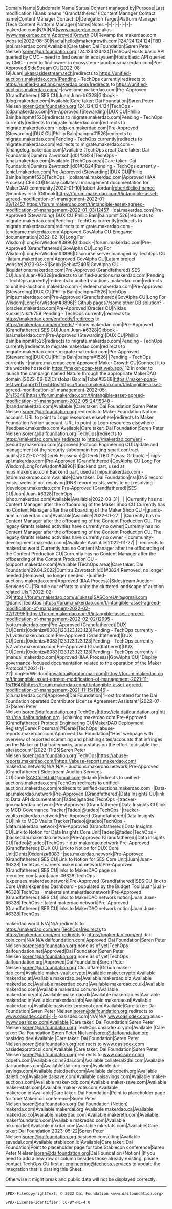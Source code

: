 Domain Name|Subdomain Name|Status|Content managed by|Purpose|Last modification (Blank means "Grandfathered")|Content Manager Contact name|Content Manager Contact ID|Delegation Target|Platform Manager (Tech Content Platform Manager)|Notes|Notes
-|-|-|-|-|-|-|-
makerdao.com|N/A|N/A|www.makerdao.com alias
-|www.makerdao.com|Approved|Growth CU|Revamp the makerdao.com website|2022-08-30|Nadia|hello@makergrowth.com|124.124.124.124|TBD
-|api.makerdao.com|Available|Care taker: Dai Foundation|Søren Peter Nielsen|soren@daifoundation.org|124.124.124.124|TechOps|Hosts basic API queried by CMC - need to find owner in ecosystem|Hosts basic API queried by CMC - need to find owner in ecosystem
-|auctions.makerdao.com|Pre-Approved|SideStream CU|2022-08-19|Juan|lukas@sidestream.tech|redirects to https://unified-auctions.makerdao.com/|Pending - TechOps currently|redirects to https://unified-auctions.makerdao.com/|redirects to https://unified-auctions.makerdao.com/
-|awesome.makerdao.com|Pre-Approved (Grandfathered)|SES CU|Juan|Juan-#6328|Gitbook
-|blog.makerdao.com|Available|Care taker: Dai Foundation|Søren Peter Nielsen|soren@daifoundation.org|124.124.124.124|TechOps 
-|cdp.makerdao.com|Pre-Approved (Stewarding)|DUX CU|Phillip Bain|bainpm#1526|redirects to migrate.makerdao.com|Pending - TechOps currently|redirects to migrate.makerdao.com|redirects to migrate.makerdao.com
-|cdp-cn.makerdao.com|Pre-Approved (Stewarding)|DUX CU|Phillip Bain|bainpm#1526|redirects to migrate.makerdao.com|Pending - TechOps currently|redirects to migrate.makerdao.com|redirects to migrate.makerdao.com
-|changelog.makerdao.com|Available (TechOps area)|Care taker: Dai Foundation|Dumitru Zavrotschi|d01#3824|TechOps 
-|chat.makerdao.com|Available (TechOps area)|Care taker: Dai Foundation|Dumitru Zavrotschi|d01#3824|Pending - TechOps currently
-|chief.makerdao.com|Pre-Approved (Stewarding)|DUX CU|Phillip Bain|bainpm#1526|TechOps
-|collateral.makerdao.com|Approved (IIAA Process)|CES CU|Display collateral management documentation for MakerDAO community.|2022-01-10|Robert Jordan|robert@clio.finance
@monkey.irish
|Gitbook|https://forum.makerdao.com/t/intangible-asset-agreed-modification-of-management-2022-01-03/12457|https://forum.makerdao.com/t/intangible-asset-agreed-modification-of-management-2022-01-03/12457
-|dai.makerdao.com|Pre-Approved (Stewarding)|DUX CU|Phillip Bain|bainpm#1526|redirects to migrate.makerdao.com|Pending - TechOps currently|redirects to migrate.makerdao.com|redirects to migrate.makerdao.com
-|endgame.makerdao.com|Approved|GovAlpha CU|Endgame documentation|2022-02-10|Long For Wisdom|LongForWisdom#3896|Gitbook
-|forum.makerdao.com|Pre-Approved (Grandfathered)|GovAlpha CU|Long For Wisdom|LongForWisdom#3896|Discourse server managed by TechOps CU
-|latam.makerdao.com|Approved|GovAlpha CU|Latam project website|2023-03-31|Sebix|Sebix#2405|GovAlpha CU
-|liquidations.makerdao.com|Pre-Approved (Grandfathered)|SES CU|Juan|Juan-#6328|redirects to unified-auctions.makerdao.com|Pending - TechOps currently|redirects to unified-auctions.makerdao.com|redirects to unified-auctions.makerdao.com
-|redeem.makerdao.com|Pre-Approved (Stewarding)|DUX CU|Phillip Bain|bainpm#1526|TechOps 
-|mips.makerdao.com|Pre-Approved (Grandfathered)|GovAlpha CU|Long For Wisdom|LongForWisdom#3896|? Github pages?/some other DB solution?
-|oracles.makerdao.com|Pre-Approved|Oracles CU|Niklas Kunkel|Nik#6759|Pending - TechOps currently|redirects to https://makerdao.com/en/feeds/|redirects to https://makerdao.com/en/feeds/
-|docs.makerdao.com|Pre-Approved (Grandfathered)|SES CU|Juan|Juan-#6328|Gitbook
-|sai.makerdao.com|Pre-Approved (Stewarding)|DUX CU|Phillip Bain|bainpm#1526|redirects to migrate.makerdao.com|Pending - TechOps currently|redirects to migrate.makerdao.com|redirects to migrate.makerdao.com
-|migrate.makerdao.com|Pre-Approved (Stewarding)|DUX CU|Phillip Bain|bainpm#1526| |Pending - TechOps currently
-|nature.makerdao.com|Approved|Maker Growth CU|Connect it to the website hosted in https://maker-poap-test.web.app/ 12 in order to launch the campaign named Nature through the appropriate MakerDAO domain.|2022-06-02|Cristobal Garcia|Tobal#3368|https://maker-poap-test.web.app/12|TechOps|https://forum.makerdao.com/t/intangible-asset-agreed-modification-of-management-2022-05-24/15348|https://forum.makerdao.com/t/intangible-asset-agreed-modification-of-management-2022-05-24/15348
-|brand.makerdao.com|Available |Care taker: Dai Foundation|Søren Peter Nielsen|soren@daifoundation.org|redirects to Maker Foundation Notion account. URL to point to Logo resources elsewhere|redirects to Maker Foundation Notion account. URL to point to Logo resources elsewhere
-|feedback.makerdao.com|Available|Care taker: Dai Foundation|Søren Peter Nielsen|soren@daifoundation.org|TechOps|redirects to https://makerdao.com/en/|redirects to https://makerdao.com/en/
-|security.makerdao.com|Approved|Protocol Engineering CU|Update and management of the security subdomain hosting smart contract audits|2022-07-13|Derek Flossman|@Derek|TBD|? (was: Gitbook)
-|mips-api.makerdao.com|Pre-Approved (Grandfathered)|GovAlpha CU|Long For Wisdom|LongForWisdom#3896|?|Backend part, used at mips.makerdao.com|Backend part, used at mips.makerdao.com
-|store.makerdao.com|Available|Care taker: Dai Foundation|n/a|DNS record exists, website not resolving|DNS record exists, website not resolving
-|developer.makerdao.com|Pre-Approved (Grandfathered)|SES CU|Juan|Juan-#6328|TechOps
-|shop.makerdao.com|Available|Available|2022-03-31| | | |Currently has no Content Manager after the offboarding of the Maker Shop CU|Currently has no Content Manager after the offboarding of the Maker Shop CU
-|grants-admin.makerdao.com|Available|Available|2022-01-27| | |Currently has no Content Manager after the offboarding of the Content  Production CU. The legacy Grants related activities have currently no owner|Currently has no Content Manager after the offboarding of the Content  Production CU. The legacy Grants related activities have currently no owner
-|community-development.makerdao.com|Available|Available|2022-01-27| | |redirects to makerdao.world|Currently has no Content Manager after the offboarding of the Content  Production CU|Currently has no Content Manager after the offboarding of the Content  Production CU
-|support.makerdao.com|Available (TechOps area)|Care taker: Dai Foundation|29.04.2022|Dumitru Zavrotschi|d01#3824|Removed, no longer needed.|Removed, no longer needed.
-|unified-auctions.makerdao.com|Approved (IIAA Process)|Sidestream Auction Services CU|"Bundle our efforts to unite the cluttered landscape of auction related UIs."|2022-02-09|https://forum.makerdao.com/u/lukass|SASCoreUnit@gmail.com @danik|TechOps|https://forum.makerdao.com/t/intangible-asset-agreed-modification-of-management-2022-02-02/12995|https://forum.makerdao.com/t/intangible-asset-agreed-modification-of-management-2022-02-02/12995
-|vote.makerdao.com|Pre-Approved (Grandfathered)|DUX CU|Deniz|0xdeniz#8083|123.123.123.123|Pending - TechOps currently
-|v1.vote.makerdao.com|Pre-Approved (Grandfathered)|DUX CU|Deniz|0xdeniz#8083|123.123.123.123|Pending - TechOps currently
-|v2.vote.makerdao.com|Pre-Approved (Grandfathered)|DUX CU|Deniz|0xdeniz#8083|123.123.123.123|Pending - TechOps currently
-|manual.makerdao.com|Approved (IIAA Process)|GovAlpha CU|"Display governance-focused documentation related to the operation of the Maker Protocol."|2021-11-22|LongForWisdom|govalpha@protonmail.com|https://forum.makerdao.com/t/intangible-asset-agreed-modification-of-management-2021-11-15/11646|https://forum.makerdao.com/t/intangible-asset-agreed-modification-of-management-2021-11-15/11646
-|cla.makerdao.com|Approved|Dai Foundation|"Host frontend for the Dai Foundation operated Contributor License Agreement Assistant"|2022-07-07|Søren Peter Nielsen|soren@daifoundation.org|TechOps|https://cla.daifoundation.org|https://cla.daifoundation.org
-|chainlog.makerdao.com|Pre-Approved (Grandfathered)|Protocol Engineering CU|MakerDAO Deployment Registry|Derek Flossman|@Derek|TechOps
|abuse-reports.makerdao.com|Approved|Dai Foundation|"Host webpage with overview of reported scamming and phishing sites/accounts that infringes on the Maker or Dai trademarks, and a status on the effort to disable the site/account"|2022-11-25|Søren Peter Nielsen|soren@daifoundation.org|TechOps|https://abuse-reports.makerdao.com/|https://abuse-reports.makerdao.com/
makerdao.network|N/A|N/A
-|auctions.makerdao.network|Pre-Approved (Grandfathered)|Sidestream Auction Services CU|Danik|SASCoreUnit@gmail.com @danik|redirects to unified-auctions.makerdao.com|TechOps|redirects to unified-auctions.makerdao.com|redirects to unified-auctions.makerdao.com
-|Data-api.makerdao.network|Pre-Approved (Grandfathered)|Data Insights CU|link to Data API documentation|Tadeo|@tadeo|TechOps
-|tracker-gov.makerdao.network|Pre-Approved (Grandfathered)|Data Insights CU|link to MCD Governance Tracker|Tadeo|@tadeo|TechOps
-|tracker-vaults.makerdao.network|Pre-Approved (Grandfathered)|Data Insights CU|link to MCD Vaults Tracker|Tadeo|@tadeo|TechOps
-|data.makerdao.network|Pre-Approved (Grandfathered)|Data Insights CU|Link to Notion for Data Insights Core Unit|Tadeo|@tadeo|TechOps
-|backeddai.makerdao.network|Pre-Approved (Grandfathered)|Data Insights CU|Tadeo|@tadeo|TechOps
-|dux.makerdao.network|Pre-Approved (Grandfathered)|DUX CU|Link to Notion for DUX Core Unit|Deniz|0xdeniz#8083
-|ses.makerdao.network|Pre-Approved (Grandfathered)|SES CU|Link to Notion for SES Core Unit|Juan|Juan-#6328|TechOps
-|careers.makerdao.network|Pre-Approved (Grandfathered)|SES CU|links to MakerDAO page on recruitee.com|Juan|Juan-#6328|TechOps
-|expenses.makerdao.network|Pre-Approved (Grandfathered)|SES CU|link to Core Units expenses Dashboard - populated by the Budget Tool|Juan|Juan-#6328|TechOps
-|makertalent.makerdao.network|Pre-Approved (Grandfathered)|SES CU|links to MakerDAO.network notion|Juan|Juan-#6328|TechOps
-|talent.makerdao.network|Pre-Approved (Grandfathered)|SES CU|links to MakerDAO.network notion|Juan|Juan-#6328|TechOps

makerdao.world|N/A|N/A|redirects to https://makerdao.com/en/|TechOps|redirects to https://makerdao.com/en/|redirects to https://makerdao.com/en/
dai-coin.com|N/A|N/A
daifoundation.com|Approved|Dai Foundation|Søren Peter Nielsen|soren@daifoundation.org|none as of yet|TechOps 
daifoundation.net|Approved|Dai Foundation|Søren Peter Nielsen|soren@daifoundation.org|none as of yet|TechOps 
daifoundation.org|Approved|Dai Foundation|Søren Peter Nielsen|soren@daifoundation.org|Cloudflare|Github
maker-dao.com|Available
maker-vault.crypto|Available
maker.crypto|Available
makerdao.at|Available
makerdao.be|Available
makerdao.biz|Available
makerdao.cc|Available
makerdao.co.nz|Available
makerdao.co.uk|Available
makerdao.com|Available
makerdao.com.mx|Available
makerdao.crypto|Available
makerdao.dk|Available
makerdao.es|Available
makerdao.in|Available
makerdao.info|Available
makerdao.nl|Available
makerdao.ru|Available
oasisdex-protocol.com|Available|Care taker: Dai Foundation|Søren Peter Nielsen|soren@daifoundation.org|redirects to www.oasisdex.com|-|-|-
oasisdex.com|N/A|N/A|www.oasisdex.com alias
-|www.oasisdex.com|Available |Care taker: Dai Foundation|Søren Peter Nielsen|soren@daifoundation.org|TechOps 
oasisdex.crypto|Available |Care taker: Dai Foundation|Søren Peter Nielsen|soren@daifoundation.org
oasisdex.dev|Available |Care taker: Dai Foundation|Søren Peter Nielsen|soren@daifoundation.org|redirects to www.oasisdex.com
oasisdexprotocol.com|Available |Care taker: Dai Foundation|Søren Peter Nielsen|soren@daifoundation.org|redirects to www.oasisdex.com
cdpeth.com|Available
coins2dai.com|Available
collateral2dai.com|Available
dai-auctions.com|Available
dai-cdp.com|Available
dai-savings.com|Available
daicdpeth.com|Available
daicdpeth.org|Available
daieth.org|Available
daisave.com|Available
daisavings.com|Available
maker-auctions.com|Available
maker-cdp.com|Available
maker-save.com|Available
maker-stats.com|Available
maker-vote.com|Available
makercon.io|Available|Care taker: Dai Foundation|Point to placeholder page for tobe Makercon conference|Søren Peter Nielsen|soren@daifoundation.org|Dai Foundation (Notion)
makerda.com|Available
makerdai.org|Available
makerdao.ca|Available
makerdao.co|Available
makerdau.com|Available
makereth.com|Available
makerfoundation.com|Available
makredao.com|Available
mkr.market|Available
mkrdai.com|Available
mkrstats.com|Available|Care taker: Dai Foundation|2023-05-22|Søren Peter Nielsen|soren@daifoundation.org
oasisdex.consulting|Available
savedai.com|Available
stablecon.io|Available|Care taker: Dai Foundation|Point to placeholder page for tobe Stablecon conference|Søren Peter Nielsen|soren@daifoundation.org|Dai Foundation (Notion)
|If you need to add a new row or column besides those already existing, please contact TechOps CU first at engineering@techops.services to update the integration that is parsing this Sheet.

Otherwise it might break and public data will not be displayed correctly.

---


```
SPDX-FileCopyrightText: © 2022 Dai Foundation <www.daifoundation.org>

SPDX-License-Identifier: CC-BY-NC-4.0
```